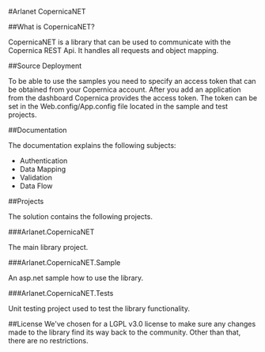 #Arlanet CopernicaNET

##What is CopernicaNET?

CopernicaNET is a library that can be used to communicate with the Copernica REST Api. It handles all requests and object mapping.


##Source Deployment

To be able to use the samples you need to specify an access token that can be obtained from your Copernica account. After you add an application from the dashboard Copernica provides the access token. The token can be set in the Web.config/App.config file located in the sample and test projects.

##Documentation

The documentation explains the following subjects:

- Authentication
- Data Mapping
- Validation
- Data Flow

##Projects

The solution contains the following projects.

###Arlanet.CopernicaNET

The main library project.

###Arlanet.CopernicaNET.Sample

An asp.net sample how to use the library.

###Arlanet.CopernicaNET.Tests

Unit testing project used to test the library functionality.

##License
We've chosen for a LGPL v3.0 license to make sure any changes made to the library find its way back to the community. Other than that, there are no restrictions.